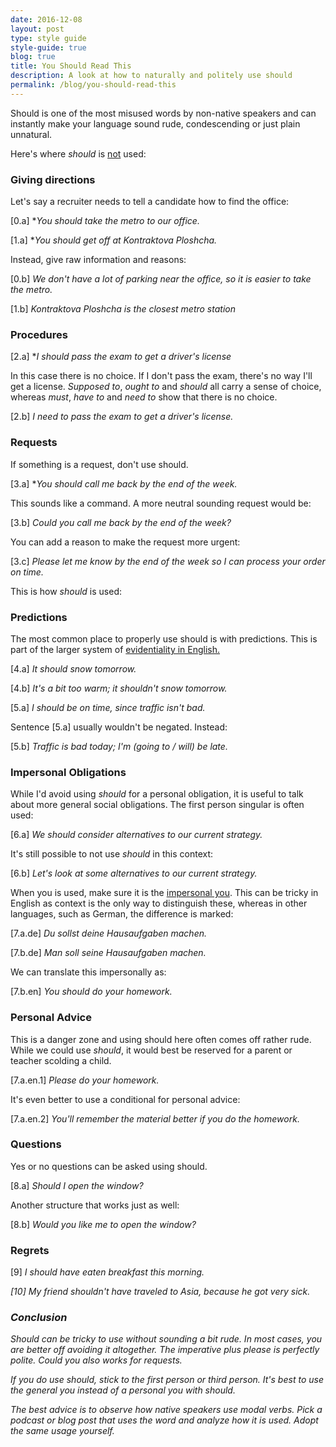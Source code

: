```yaml
---
date: 2016-12-08
layout: post
type: style guide
style-guide: true
blog: true
title: You Should Read This
description: A look at how to naturally and politely use should
permalink: /blog/you-should-read-this 
---
```


Should is one of the most misused words by non-native speakers and can instantly make your language sound rude, condescending or just plain unnatural. 

Here's where <i>should</i> is <u>not</u> used:

### Giving directions

Let's say a recruiter needs to tell a candidate how to find the office: 

[0.a] *<i>You should take the metro to our office.</i>

[1.a] *<i>You should get off at Kontraktova Ploshcha.</i>

Instead, give raw information and reasons: 

[0.b] <i>We don't have a lot of parking near the office, so it is easier to take the metro.</i>

[1.b] <i>Kontraktova Ploshcha is the closest metro station</i> 

### Procedures 

[2.a] *<i>I should pass the exam to get a driver's license</i>

In this case there is no choice. If I don't pass the exam, there's no way I'll get a license. <i>Supposed to</i>, <i>ought to</i> and <i>should</i> all carry a sense of choice, whereas <i>must</i>, <i>have to</i> and <i>need to</i> show that there is no choice. 

[2.b] <i>I need to pass the exam to get a driver's license.</i>

### Requests 

If something is a request, don't use should. 

[3.a] *<i>You should call me back by the end of the week.</i>

This sounds like a command. A more neutral sounding request would be: 

[3.b] <i>Could you call me back by the end of the week?</i>

You can add a reason to make the request more urgent: 

[3.c] <i>Please let me know by the end of the week so I can process your order on time.</i>

This is how <i>should</i> is used: 

### Predictions 

The most common place to properly use should is with predictions. This is part of the larger system of  <a href="http://derek.com.ua/lessons/modal-probability" target="_blank">evidentiality in English.</a> 

[4.a] <i>It should snow tomorrow.</i>

[4.b] <i>It's a bit too warm; it shouldn't snow tomorrow.</i>

[5.a] <i>I should be on time, since traffic isn't bad.</i>

Sentence [5.a] usually wouldn't be negated. Instead: 

[5.b] <i>Traffic is bad today; I'm (going to / will) be late.</i>

### Impersonal Obligations 

While I'd avoid using <i>should</i> for a personal obligation, it is useful to talk about more general social obligations. The first person singular is often used: 

[6.a] <i>We should consider alternatives to our current strategy.</i>

It's still possible to not use <i>should</i> in this context: 

[6.b] <i>Let's look at some alternatives to our current strategy.</i>

When you is used, make sure it is the <a href="https://en.wikipedia.org/wiki/Generic_you" target="_blank">impersonal you</a>. This can be tricky in English as context is the only way to distinguish these, whereas in other languages, such as German, the difference is marked: 

[7.a.de] <i>Du sollst deine Hausaufgaben machen.</i> 

[7.b.de] <i>Man soll seine Hausaufgaben machen.</i> 

We can translate this impersonally as: 

[7.b.en] <i>You should do your homework.</i>

### Personal Advice 

This is a danger zone and using should here often comes off rather rude. While we could use <i>should</i>, it would best be reserved for a parent or teacher scolding a child. 

[7.a.en.1] <i>Please do your homework.</i> 

It's even better to use a conditional for personal advice: 

[7.a.en.2] <i>You'll remember the material better if you do the homework.</i>

### Questions 

Yes or no questions can be asked using should. 

[8.a] <i>Should I open the window?</i> 

Another structure that works just as well: 

[8.b] <i>Would you like me to open the window?</i>

### Regrets 

[9] <i>I should have eaten breakfast this morning.<i>

[10] <i>My friend shouldn't have traveled to Asia, because he got very sick.</i> 

### Conclusion 

<i>Should</i> can be tricky to use without sounding a bit rude. In most cases, you are better off avoiding it altogether. The imperative plus please is perfectly polite. <i>Could you</i> also works for requests. 

If you do use should, stick to the first person or third person. It's best to use the general you instead of a personal you with should. 

The best advice is to observe how native speakers use modal verbs. Pick a podcast or blog post that uses the word and analyze how it is used. Adopt the same usage yourself. 







